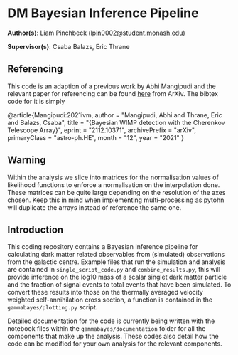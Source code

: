 # DM Bayesian Inference Pipeline
__Author(s)__: Liam Pinchbeck (lpin0002@student.monash.edu)

__Supervisor(s)__: Csaba Balazs, Eric Thrane

## Referencing

This code is an adaption of a previous work by Abhi Mangipudi and the relevant paper for referencing can be found [here](https://arxiv.org/abs/2112.10371) from ArXiv. The bibtex code for it is simply

@article{Mangipudi:2021ivm,
    author = "Mangipudi, Abhi and Thrane, Eric and Balazs, Csaba",
    title = "{Bayesian WIMP detection with the Cherenkov Telescope Array}",
    eprint = "2112.10371",
    archivePrefix = "arXiv",
    primaryClass = "astro-ph.HE",
    month = "12",
    year = "2021"
}


## Warning

Within the analysis we slice into matrices for the normalisation values of likelihood functions to enforce a normalisation on the interpolation done.
These matrices can be quite large depending on the resolution of the axes chosen. Keep this in mind when implementing multi-processing as pytohn will
duplicate the arrays instead of reference the same one.

## Introduction

This coding repository contains a Bayesian Inference pipeline for calculating dark matter related observables from (simulated) observations from the galactic centre. Example files that run the simulation and analysis are contained in `single_script_code.py` and `combine_results.py`, this will provide inference on the log10 mass of a scalar singlet dark matter particle and the fraction of signal events to total events that have been simulated. To convert these results into those on the thermally averaged velocity weighted self-annihilation cross section, a function is contained in the `gammabayes/plotting.py` script.

Detailed documentation for the code is currently being written with the notebook files within the `gammabayes/documentation` folder for all the components that
make up the analysis. These codes also detail how the code can be modified for your own analysis for the relevant components.


